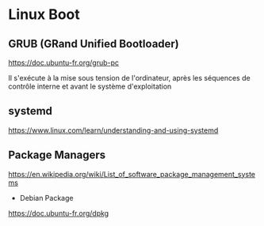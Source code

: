 # Linux Boot


## GRUB (GRand Unified Bootloader)
   https://doc.ubuntu-fr.org/grub-pc

   Il s'exécute à la mise sous tension de l'ordinateur, après les séquences de contrôle interne et avant le système d'exploitation


## systemd

https://www.linux.com/learn/understanding-and-using-systemd

## Package Managers

https://en.wikipedia.org/wiki/List_of_software_package_management_systems

*  Debian Package

https://doc.ubuntu-fr.org/dpkg


